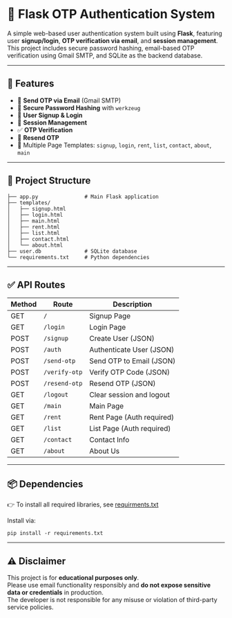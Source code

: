 # 🔐 Flask OTP Authentication System

A simple web-based user authentication system built using **Flask**, featuring user **signup/login**, **OTP verification via email**, and **session management**. This project includes secure password hashing, email-based OTP verification using Gmail SMTP, and SQLite as the backend database.

---

## 🚀 Features

- 📨 **Send OTP via Email** (Gmail SMTP)
- 🔐 **Secure Password Hashing** with `werkzeug`
- 🧾 **User Signup & Login**
- 🧠 **Session Management**
- ✅ **OTP Verification**
- 🔁 **Resend OTP**
- 📄 Multiple Page Templates: `signup`, `login`, `rent`, `list`, `contact`, `about`, `main`

---

## 📁 Project Structure

```
├── app.py               # Main Flask application
├── templates/
│   ├── signup.html
│   ├── login.html
│   ├── main.html
│   ├── rent.html
│   ├── list.html
│   ├── contact.html
│   └── about.html
├── user.db              # SQLite database
└── requirements.txt     # Python dependencies
```




---

## ✅ API Routes

| Method | Route         | Description                    |
|--------|---------------|--------------------------------|
| GET    | `/`           | Signup Page                    |
| GET    | `/login`      | Login Page                     |
| POST   | `/signup`     | Create User (JSON)             |
| POST   | `/auth`       | Authenticate User (JSON)       |
| POST   | `/send-otp`   | Send OTP to Email (JSON)       |
| POST   | `/verify-otp` | Verify OTP Code (JSON)         |
| POST   | `/resend-otp` | Resend OTP (JSON)              |
| GET    | `/logout`     | Clear session and logout       |
| GET    | `/main`       | Main Page                      |
| GET    | `/rent`       | Rent Page (Auth required)      |
| GET    | `/list`       | List Page (Auth required)      |
| GET    | `/contact`    | Contact Info                   |
| GET    | `/about`      | About Us                       |


---

## 📦 Dependencies
👉 To install all required libraries, see [requirments.txt](requirments.txt)

Install via:

```
pip install -r requirements.txt
```

---


## ⚠️ Disclaimer

This project is for **educational purposes only**.  
Please use email functionality responsibly and **do not expose sensitive data or credentials** in production.  
The developer is not responsible for any misuse or violation of third-party service policies.






